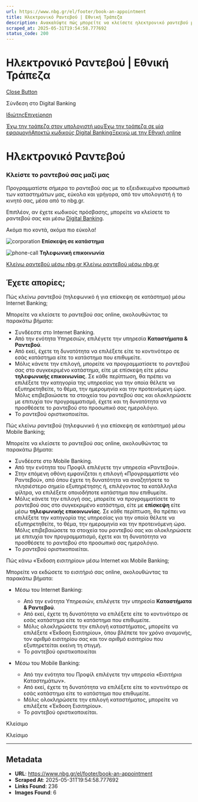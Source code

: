 ```yaml
---
url: https://www.nbg.gr/el/footer/book-an-appointment
title: Ηλεκτρονικό Ραντεβού | Εθνική Τράπεζα
description: Ανακαλύψτε πώς μπορείτε να κλείσετε ηλεκτρονικό ραντεβού με την Εθνική Τράπεζα για άμεση, γρήγορη εξυπηρέτηση. Μπείτε στο site & κανονίστε τη συνάντηση σας!
scraped_at: 2025-05-31T19:54:58.777692
status_code: 200
---
```


# Ηλεκτρονικό Ραντεβού | Εθνική Τράπεζα

[Close Button](#)

Σύνδεση στο Digital Banking

[Ιδιώτης](https://ibank.nbg.gr/web/?loginType=retail)[Επιχείρηση](https://ibank.nbg.gr/web/?loginType=corporate)

[Έχω την τράπεζα στον υπολογιστή μου](/el/idiwtes/kathimerines-sunallages/digital-banking/internet-banking)[Έχω την τράπεζα σε μία εφαρμογή](/el/idiwtes/kathimerines-sunallages/digital-banking/mobile-banking)[Αποκτώ κωδικούς Digital Banking](/el/idiwtes/kathimerines-sunallages/digital-banking/dunatotites-internet-mobile-banking/ekdosi-kwdikwn-digital-banking)[Ξεκινώ με την Εθνική online](/el/idiwtes/kathimerines-sunallages/digital-banking/ksekiniste-me-thn-ethniki-online)

# Ηλεκτρονικό Ραντεβού

### Κλείστε το ραντεβού σας μαζί μας

Προγραμματίστε σήμερα το ραντεβού σας με το εξειδικευμένο προσωπικό των καταστημάτων μας, εύκολα και γρήγορα, από τον υπολογιστή ή το κινητό σας, μέσα από το nbg.gr.

Επιπλέον, αν έχετε κωδικούς πρόσβασης, μπορείτε να κλείσετε το ραντεβού σας και μέσω [Digital Banking](https://ibank.nbg.gr/identity/login?ReturnUrl=https:%2F%2Fibank.nbg.gr%2Fidentity%2Fconnect%2Fauthorize%2Fcallback%3Fclient_id%3D48423927-4F90-46A4-9F41-63A0B3114A92%26redirect_uri%3Dhttps%253A%252F%252Fibank.nbg.gr%252Fweb%252F%26response_mode%3Dform_post%26response_type%3Dcode%2520id_token%26scope%3Dopenid%2520role%2520ibank_profile%2520ibank-cards-api-v1%2520ibank-loans-api-v1%2520ibank-profile-api-v1%2520ibank-go4more-api-v1%2520ibank-billpayments-api-v1%2520ibank-accounts-api-v1%2520ibank-proxy-api-v1%26state%3DOpenIdConnect.AuthenticationProperties%253DotSv9VsN7N8GbRM-RexB6g8vXF9D10YTovhY_rEQL6ZD97yRWRSSZUgtQ2z8OeO23fNuWNQArbRMOIpo1Idh03NfWiziNOQ3b48IAtxT89H_SRyBAL6X191aLeG1qmao4HqXcMldNms8mTatUAqnH5KoM0hIxbHzyyMDl3nznmslk1AR8sTZwvF3bipjcLJWoRnCsJNwupbqpMc_9oIVHIsVGAkEyQmKiNozwnz0BNA%26nonce%3D638240759996888755.MTFiMjlhMGQtYjAyYS00Y2E4LWFlZjYtYmFlMDdlYmUyMTczODRkYjFiYjAtMTFlNC00NzAzLWFkZDktNDZjYmM2MGRlZGJm%26x-client-SKU%3DID_NET451%26x-client-ver%3D5.2.1.0%26loginType%3Dretail).

Ακόμα πιο κοντά, ακόμα πιο εύκολα!  

![corporation](https://www.nbg.gr/-/jssmedia/nbgportal/icons/custom-svgs/corporation.svg?la=en&h=18&w=18&rev=-1&hash=CACE0A9FF445467A873C52BB404329BC) **Επίσκεψη σε κατάστημα**

![phone-call](https://www.nbg.gr/-/jssmedia/nbgportal/icons/custom-svgs/phone-call.svg?la=en&h=18&w=18&rev=-1&hash=715F73BA540E5AD2291A0458EC21D161) **Τηλεφωνική επικοινωνία**

[ Κλείνω ραντεβού μέσω nbg.gr ](https://www.nbg.gr/el/idiwtes)[ Κλείνω ραντεβού μέσω nbg.gr ](https://www.nbg.gr/el/idiwtes)

##  Έχετε απορίες; 

Πώς κλείνω ραντεβού (τηλεφωνικό ή για επίσκεψη σε κατάστημα) μέσω Internet Banking;

Μπορείτε να κλείσετε το ραντεβού σας online, ακολουθώντας τα παρακάτω βήματα:

  * Συνδέεστε στο Internet Banking.
  * Από την ενότητα Υπηρεσιών, επιλέγετε την υπηρεσία **Καταστήματα & Ραντεβού**.
  * Από εκεί, έχετε τη δυνατότητα να επιλέξετε είτε το κοντινότερο σε εσάς κατάστημα είτε το κατάστημα που επιθυμείτε.
  * Μόλις κάνετε την επιλογή, μπορείτε να προγραμματίσετε το ραντεβού σας στο συγκεκριμένο κατάστημα, είτε με επίσκεψη είτε μέσω **τηλεφωνικής επικοινωνίας**. Σε κάθε περίπτωση, θα πρέπει να επιλέξετε την κατηγορία της υπηρεσίας για την οποία θέλετε να εξυπηρετηθείτε, το θέμα, την ημερομηνία και την προτεινόμενη ώρα. Μόλις επιβεβαιώσετε τα στοιχεία του ραντεβού σας και ολοκληρώσετε με επιτυχία τον προγραμματισμό, έχετε και τη δυνατότητα να προσθέσετε το ραντεβού στο προσωπικό σας ημερολόγιο.
  * Το ραντεβού οριστικοποιείται.

  

Πώς κλείνω ραντεβού (τηλεφωνικό ή για επίσκεψη σε κατάστημα) μέσω Mobile Banking;

Μπορείτε να κλείσετε το ραντεβού σας online, ακολουθώντας τα παρακάτω βήματα:

  * Συνδέεστε στο Mobile Banking.
  * Από την ενότητα του Προφίλ επιλέγετε την υπηρεσία «Ραντεβού».
  * Στην επόμενη οθόνη εμφανίζεται η επιλογή «Προγραμματίστε νέο Ραντεβού», από όπου έχετε τη δυνατότητα να αναζητήσετε το πλησιέστερο σημείο εξυπηρέτησης ή, επιλέγοντας τα κατάλληλα φίλτρα, να επιλέξετε οποιοδήποτε κατάστημα που επιθυμείτε.
  * Μόλις κάνετε την επιλογή σας, μπορείτε να προγραμματίσετε το ραντεβού σας στο συγκεκριμένο κατάστημα, είτε με **επίσκεψη** είτε μέσω **τηλεφωνικής επικοινωνίας**. Σε κάθε περίπτωση, θα πρέπει να επιλέξετε την κατηγορία της υπηρεσίας για την οποία θέλετε να εξυπηρετηθείτε, το θέμα, την ημερομηνία και την προτεινόμενη ώρα. Μόλις επιβεβαιώσετε τα στοιχεία του ραντεβού σας και ολοκληρώσετε με επιτυχία τον προγραμματισμό, έχετε και τη δυνατότητα να προσθέσετε το ραντεβού στο προσωπικό σας ημερολόγιο.
  * Το ραντεβού οριστικοποιείται. 

Πώς κάνω «Έκδοση εισιτηρίου» μέσω Internet και Mobile Banking;

Μπορείτε να εκδώσετε το εισιτήριό σας online, ακολουθώντας τα παρακάτω βήματα:

  * Μέσω του Internet Banking: 
    * Από την ενότητα Υπηρεσιών, επιλέγετε την υπηρεσία **Καταστήματα & Ραντεβού**.
    * Από εκεί, έχετε τη δυνατότητα να επιλέξετε είτε το κοντινότερο σε εσάς κατάστημα είτε το κατάστημα που επιθυμείτε.
    * Μόλις ολοκληρώσετε την επιλογή καταστήματος, μπορείτε να επιλέξετε «Έκδοση Εισιτηρίου», όπου βλέπετε τον χρόνο αναμονής, τον αριθμό εισιτηρίου σας και τον αριθμό εισιτηρίου που εξυπηρετείται εκείνη τη στιγμή.
    * Το ραντεβού οριστικοποιείται 

  * Μέσω του Mobile Banking: 
    * Από την ενότητα του Προφίλ επιλέγετε την υπηρεσία «Εισιτήρια Καταστημάτων».
    * Από εκεί, έχετε τη δυνατότητα να επιλέξετε είτε το κοντινότερο σε εσάς κατάστημα είτε το κατάστημα που επιθυμείτε.
    * Μόλις ολοκληρώσετε την επιλογή καταστήματος, μπορείτε να επιλέξετε «Έκδοση Εισιτηρίου».
    * Το ραντεβού οριστικοποιείται. 

Κλείσιμο

Κλείσιμο

---

## Metadata

- **URL**: https://www.nbg.gr/el/footer/book-an-appointment
- **Scraped At**: 2025-05-31T19:54:58.777692
- **Links Found**: 236
- **Images Found**: 6
